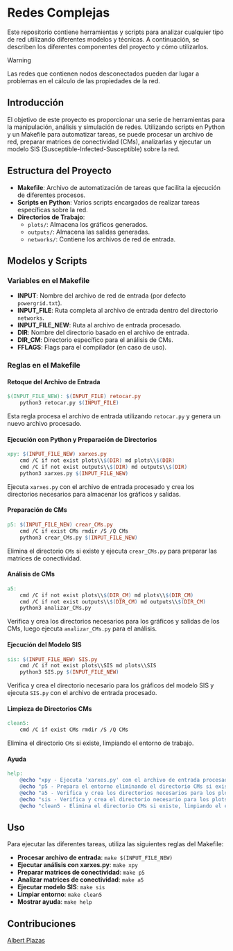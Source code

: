 # Redes Complejas

Este repositorio contiene herramientas y scripts para analizar cualquier tipo de red utilizando diferentes modelos y técnicas. A continuación, se describen los diferentes componentes del proyecto y cómo utilizarlos.

> [!WARNING]  
> Las redes que contienen nodos desconectados pueden dar lugar a problemas en el cálculo de las propiedades de la red.

## Introducción

El objetivo de este proyecto es proporcionar una serie de herramientas para la manipulación, análisis y simulación de redes. Utilizando scripts en Python y un Makefile para automatizar tareas, se puede procesar un archivo de red, preparar matrices de conectividad (CMs), analizarlas y ejecutar un modelo SIS (Susceptible-Infected-Susceptible) sobre la red.

## Estructura del Proyecto

- **Makefile**: Archivo de automatización de tareas que facilita la ejecución de diferentes procesos.
- **Scripts en Python**: Varios scripts encargados de realizar tareas específicas sobre la red.
- **Directorios de Trabajo**:
  - `plots/`: Almacena los gráficos generados.
  - `outputs/`: Almacena las salidas generadas.
  - `networks/`: Contiene los archivos de red de entrada.

## Modelos y Scripts

### Variables en el Makefile

- **INPUT**: Nombre del archivo de red de entrada (por defecto `powergrid.txt`).
- **INPUT_FILE**: Ruta completa al archivo de entrada dentro del directorio `networks`.
- **INPUT_FILE_NEW**: Ruta al archivo de entrada procesado.
- **DIR**: Nombre del directorio basado en el archivo de entrada.
- **DIR_CM**: Directorio específico para el análisis de CMs.
- **FFLAGS**: Flags para el compilador (en caso de uso).

### Reglas en el Makefile

#### Retoque del Archivo de Entrada

```makefile
$(INPUT_FILE_NEW): $(INPUT_FILE) retocar.py
	python3 retocar.py $(INPUT_FILE)
```

Esta regla procesa el archivo de entrada utilizando `retocar.py` y genera un nuevo archivo procesado.

#### Ejecución con Python y Preparación de Directorios

```makefile
xpy: $(INPUT_FILE_NEW) xarxes.py
	cmd /C if not exist plots\\$(DIR) md plots\\$(DIR)
	cmd /C if not exist outputs\\$(DIR) md outputs\\$(DIR)
	python3 xarxes.py $(INPUT_FILE_NEW)
```

Ejecuta `xarxes.py` con el archivo de entrada procesado y crea los directorios necesarios para almacenar los gráficos y salidas.

#### Preparación de CMs

```makefile
p5: $(INPUT_FILE_NEW) crear_CMs.py
	cmd /C if exist CMs rmdir /S /Q CMs
	python3 crear_CMs.py $(INPUT_FILE_NEW)
```

Elimina el directorio `CMs` si existe y ejecuta `crear_CMs.py` para preparar las matrices de conectividad.

#### Análisis de CMs

```makefile
a5:
	cmd /C if not exist plots\\$(DIR_CM) md plots\\$(DIR_CM)
	cmd /C if not exist outputs\\$(DIR_CM) md outputs\\$(DIR_CM)
	python3 analizar_CMs.py
```

Verifica y crea los directorios necesarios para los gráficos y salidas de los CMs, luego ejecuta `analizar_CMs.py` para el análisis.

#### Ejecución del Modelo SIS

```makefile
sis: $(INPUT_FILE_NEW) SIS.py
	cmd /C if not exist plots\\SIS md plots\\SIS
	python3 SIS.py $(INPUT_FILE_NEW)
```

Verifica y crea el directorio necesario para los gráficos del modelo SIS y ejecuta `SIS.py` con el archivo de entrada procesado.

#### Limpieza de Directorios CMs

```makefile
clean5:
	cmd /C if exist CMs rmdir /S /Q CMs
```

Elimina el directorio `CMs` si existe, limpiando el entorno de trabajo.

#### Ayuda

```makefile
help:
	@echo "xpy - Ejecuta 'xarxes.py' con el archivo de entrada procesado."
	@echo "p5 - Prepara el entorno eliminando el directorio CMs si existe y luego ejecuta 'crear_CMs.py' para preparar los CMs."
	@echo "a5 - Verifica y crea los directorios necesarios para los plots y outputs de los CMs, luego ejecuta 'analizar_CMs.py' para el análisis."
	@echo "sis - Verifica y crea el directorio necesario para los plots del modelo SIS, luego ejecuta 'SIS.py' con el archivo de entrada procesado."
	@echo "clean5 - Elimina el directorio CMs si existe, limpiando el entorno de trabajo."
```

## Uso

Para ejecutar las diferentes tareas, utiliza las siguientes reglas del Makefile:

- **Procesar archivo de entrada**: `make $(INPUT_FILE_NEW)`
- **Ejecutar análisis con xarxes.py**: `make xpy`
- **Preparar matrices de conectividad**: `make p5`
- **Analizar matrices de conectividad**: `make a5`
- **Ejecutar modelo SIS**: `make sis`
- **Limpiar entorno**: `make clean5`
- **Mostrar ayuda**: `make help`

## Contribuciones

[Albert Plazas](https://github.com/Alplalo)
